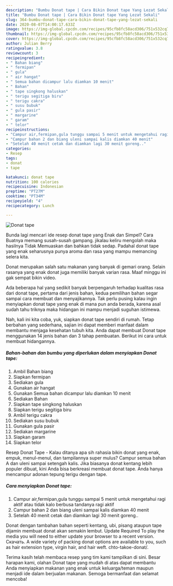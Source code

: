 ```yaml
---
description: "Bumbu Donat tape | Cara Bikin Donat tape Yang Lezat Sekali"
title: "Bumbu Donat tape | Cara Bikin Donat tape Yang Lezat Sekali"
slug: 364-bumbu-donat-tape-cara-bikin-donat-tape-yang-lezat-sekali
date: 2020-08-07T14:00:17.633Z
image: https://img-global.cpcdn.com/recipes/95cfb8fc58acd306/751x532cq70/donat-tape-foto-resep-utama.jpg
thumbnail: https://img-global.cpcdn.com/recipes/95cfb8fc58acd306/751x532cq70/donat-tape-foto-resep-utama.jpg
cover: https://img-global.cpcdn.com/recipes/95cfb8fc58acd306/751x532cq70/donat-tape-foto-resep-utama.jpg
author: Julian Berry
ratingvalue: 3.8
reviewcount: 3
recipeingredient:
- " Bahan biang"
- " fermipan"
- " gula"
- " air hangat"
- " Semua bahan dicampur lalu diamkan 10 menit"
- " Bahan"
- " tape singkong haluskan"
- " terigu segitiga biru"
- " terigu cakra"
- " susu bubuk"
- " gula pasir"
- " margarine"
- " garam"
- " telor"
recipeinstructions:
- "Campur air,fermipan,gula tunggu sampai 5 menit untuk mengetahui ragi aktif atau tidak kalo berbusa tandanya ragi aktif"
- "Campur bahan 2 dan biang uleni sampai kalis diamkan 40 menit"
- "Setelah 40 menit cetak dan diamkan lagi 30 menit goreng.."
categories:
- Resep
tags:
- donat
- tape

katakunci: donat tape 
nutrition: 100 calories
recipecuisine: Indonesian
preptime: "PT27M"
cooktime: "PT34M"
recipeyield: "4"
recipecategory: Lunch

---
```



![Donat tape](https://img-global.cpcdn.com/recipes/95cfb8fc58acd306/751x532cq70/donat-tape-foto-resep-utama.jpg)

Bunda lagi mencari ide resep donat tape yang Enak dan Simpel? Cara Buatnya memang susah-susah gampang. jikalau keliru mengolah maka hasilnya Tidak Memuaskan dan bahkan tidak sedap. Padahal donat tape yang enak seharusnya punya aroma dan rasa yang mampu memancing selera kita.

Donat merupakan salah satu makanan yang banyak di gemari orang. Selain rasanya yang enak donat juga memiliki banyak varian rasa. Maaf minggu ini gak sempat bikin video.

Ada beberapa hal yang sedikit banyak berpengaruh terhadap kualitas rasa dari donat tape, pertama dari jenis bahan, kedua pemilihan bahan segar sampai cara membuat dan menyajikannya. Tak perlu pusing kalau ingin menyiapkan donat tape yang enak di mana pun anda berada, karena asal sudah tahu triknya maka hidangan ini mampu menjadi suguhan istimewa.


Nah, kali ini kita coba, yuk, siapkan donat tape sendiri di rumah. Tetap berbahan yang sederhana, sajian ini dapat memberi manfaat dalam membantu menjaga kesehatan tubuh kita. Anda dapat membuat Donat tape menggunakan 14 jenis bahan dan 3 tahap pembuatan. Berikut ini cara untuk membuat hidangannya.

<!--inarticleads1-->

##### Bahan-bahan dan bumbu yang diperlukan dalam menyiapkan Donat tape:

1. Ambil  Bahan biang
1. Siapkan  fermipan
1. Sediakan  gula
1. Gunakan  air hangat
1. Gunakan  Semua bahan dicampur lalu diamkan 10 menit
1. Sediakan  Bahan
1. Siapkan  tape singkong haluskan
1. Siapkan  terigu segitiga biru
1. Ambil  terigu cakra
1. Sediakan  susu bubuk
1. Gunakan  gula pasir
1. Sediakan  margarine
1. Siapkan  garam
1. Siapkan  telor


Resep Donat Tape - Kalau ditanya apa sih rahasia bikin donat yang enak, empuk, menul-menul, dan tampilannya super mulus? Campur semua bahan A dan uleni sampai setengah kalis. Jika biasanya donat kentang lebih populer dibuat, kini Anda bisa berkreasi membuat donat tape. Anda hanya mencampur adonan tepung terigu dengan tape. 

<!--inarticleads2-->

##### Cara menyiapkan Donat tape:

1. Campur air,fermipan,gula tunggu sampai 5 menit untuk mengetahui ragi aktif atau tidak kalo berbusa tandanya ragi aktif
1. Campur bahan 2 dan biang uleni sampai kalis diamkan 40 menit
1. Setelah 40 menit cetak dan diamkan lagi 30 menit goreng..


Donat dengan tambahan bahan seperti kentang, ubi, pisang ataupun tape dijamin membuat donat akan semakin lembut. Update Required To play the media you will need to either update your browser to a recent version. Скачать. A wide variety of packing donat options are available to you, such as hair extension type, virgin hair, and hair weft. chto-takoe-donat/. 

Terima kasih telah membaca resep yang tim kami tampilkan di sini. Besar harapan kami, olahan Donat tape yang mudah di atas dapat membantu Anda menyiapkan makanan yang enak untuk keluarga/teman maupun menjadi ide dalam berjualan makanan. Semoga bermanfaat dan selamat mencoba!
